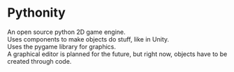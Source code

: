# Pythonity 

An open source python 2D game engine.  
Uses components to make objects do stuff, like in Unity.  
Uses the pygame library for graphics.  
A graphical editor is planned for the future, but right now, objects have to be created through code.  